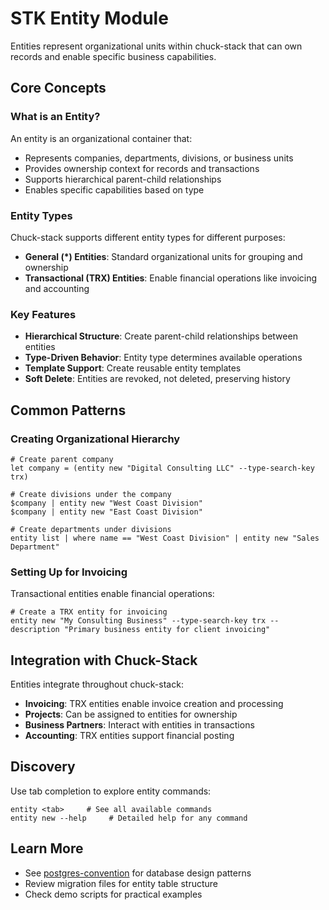 # STK Entity Module

Entities represent organizational units within chuck-stack that can own records and enable specific business capabilities.

## Core Concepts

### What is an Entity?

An entity is an organizational container that:
- Represents companies, departments, divisions, or business units
- Provides ownership context for records and transactions
- Supports hierarchical parent-child relationships
- Enables specific capabilities based on type

### Entity Types

Chuck-stack supports different entity types for different purposes:

- **General (*) Entities**: Standard organizational units for grouping and ownership
- **Transactional (TRX) Entities**: Enable financial operations like invoicing and accounting

### Key Features

- **Hierarchical Structure**: Create parent-child relationships between entities
- **Type-Driven Behavior**: Entity type determines available operations
- **Template Support**: Create reusable entity templates
- **Soft Delete**: Entities are revoked, not deleted, preserving history

## Common Patterns

### Creating Organizational Hierarchy

```nu
# Create parent company
let company = (entity new "Digital Consulting LLC" --type-search-key trx)

# Create divisions under the company
$company | entity new "West Coast Division"
$company | entity new "East Coast Division"

# Create departments under divisions
entity list | where name == "West Coast Division" | entity new "Sales Department"
```

### Setting Up for Invoicing

Transactional entities enable financial operations:

```nu
# Create a TRX entity for invoicing
entity new "My Consulting Business" --type-search-key trx --description "Primary business entity for client invoicing"
```

## Integration with Chuck-Stack

Entities integrate throughout chuck-stack:
- **Invoicing**: TRX entities enable invoice creation and processing
- **Projects**: Can be assigned to entities for ownership
- **Business Partners**: Interact with entities in transactions
- **Accounting**: TRX entities support financial posting

## Discovery

Use tab completion to explore entity commands:
```nu
entity <tab>     # See all available commands
entity new --help     # Detailed help for any command
```

## Learn More

- See [postgres-convention](../../chuckstack.github.io/src-ls/postgres-convention/) for database design patterns
- Review migration files for entity table structure
- Check demo scripts for practical examples